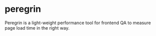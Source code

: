 # peregrin
Peregrin is a light-weight performance tool for frontend QA to measure page load time in the right way.
